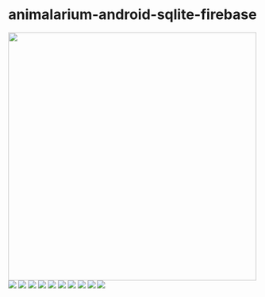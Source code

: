 # animalarium-android-sqlite-firebase
<img src="images/-1.jpg" width=500>
<img src="images/0.jpg">
<img src="images/1.jpg">
<img src="images/2.jpg">
<img src="images/3.jpg">
<img src="images/4.jpg">
<img src="images/5.jpg">
<img src="images/6.jpg">
<img src="images/8.jpg">
<img src="images/9.jpg">
<img src="images/10.jpg">
